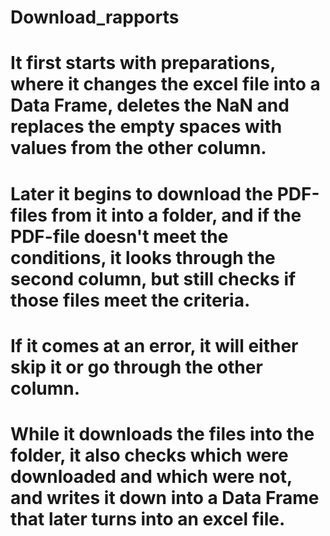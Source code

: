 # Download_rapports
# It first starts with preparations, where it changes the excel file into a Data Frame, deletes the NaN and replaces the empty spaces with values from the other column.
# Later it begins to download the PDF-files from it into a folder, and if the PDF-file doesn't meet the conditions, it looks through the second column, but still checks if those files meet the criteria.
# If it comes at an error, it will either skip it or go through the other column.
# While it downloads the files into the folder, it also checks which were downloaded and which were not, and writes it down into a Data Frame that later turns into an excel file.
